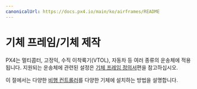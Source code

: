 ```yaml
---
canonicalUrl: https://docs.px4.io/main/ko/airframes/README
---
```


# 기체 프레임/기체 제작

PX4는 멀티콥터, 고정익, 수직 이착륙기(VTOL), 자동차 등 여러 종류의 운송체에 적용됩니다. 지원되는 운송체에 관련된 설정은 [기체 프레임 정의서](../airframes/airframe_reference.md)편을 참고하십시오.

이 절에서는 다양한 [비행 컨트롤러](../flight_controller/README.md)를 다양한 기체에 설치하는 방법을 설명합니다.